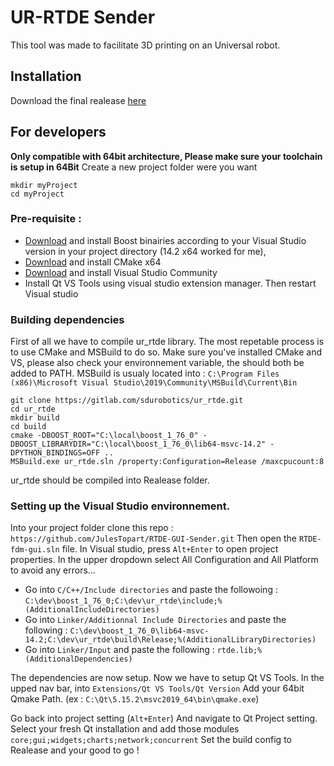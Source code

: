 # UR-RTDE Sender
This tool was made to facilitate 3D printing on an Universal robot.

## Installation

Download the final realease [here]()



## For developers

**Only compatible with 64bit architecture, Please make sure your toolchain is setup in 64Bit**
Create a new project folder were you want

```
mkdir myProject
cd myProject
```

### Pre-requisite :
 - [Download](https://sourceforge.net/projects/boost/files/boost-binaries/1.76.0) and install Boost binairies according to your Visual Studio version in your project directory (14.2 x64 worked for me),
 - [Download](https://cmake.org/download/) and install CMake x64
 - [Download](https://visualstudio.microsoft.com/fr/vs/) and install Visual Studio Community
 - Install Qt VS Tools using visual studio extension manager. Then restart Visual studio
 
 
### Building dependencies

First of all we have to compile ur_rtde library. The most repetable process is to use CMake and MSBuild to do so.
Make sure you've installed CMake and VS, please also check your environnement variable, the should both be added to PATH.
MSBuild is usualy located into : ```C:\Program Files (x86)\Microsoft Visual Studio\2019\Community\MSBuild\Current\Bin```



```
git clone https://gitlab.com/sdurobotics/ur_rtde.git
cd ur_rtde
mkdir build
cd build
cmake -DBOOST_ROOT="C:\local\boost_1_76_0" -DBOOST_LIBRARYDIR="C:\local\boost_1_76_0\lib64-msvc-14.2" -DPYTHON_BINDINGS=OFF ..
MSBuild.exe ur_rtde.sln /property:Configuration=Release /maxcpucount:8
```

ur_rtde should be compiled into Realease folder.

### Setting up the Visual Studio environnement.

Into your project folder clone this repo : ```https://github.com/JulesTopart/RTDE-GUI-Sender.git```
Then open the ```RTDE-fdm-gui.sln``` file.
In Visual studio, press ```Alt+Enter``` to open project properties.
In the upper dropdown select All Configuration and All Platform to avoid any errors...

 - Go into ```C/C++/Include directories``` and paste the followoing : ```C:\dev\boost_1_76_0;C:\dev\ur_rtde\include;%(AdditionalIncludeDirectories)```
 - Go into ```Linker/Additionnal Include Directories``` and paste the following : ```C:\dev\boost_1_76_0\lib64-msvc-14.2;C:\dev\ur_rtde\build\Release;%(AdditionalLibraryDirectories)```
 - Go into ```Linker/Input``` and paste the following : ```rtde.lib;%(AdditionalDependencies)```

The dependencies are now setup. Now we have to setup Qt VS Tools. In the upped nav bar, into ```Extensions/Qt VS Tools/Qt Version```
Add your 64bit Qmake Path. (ex : ```C:\Qt\5.15.2\msvc2019_64\bin\qmake.exe```)

Go back into project setting (```Alt+Enter```) And navigate to Qt Project setting. 
Select your fresh Qt installation and add those modules ```core;gui;widgets;charts;network;concurrent```
Set the build config to Realease and your good to go !
